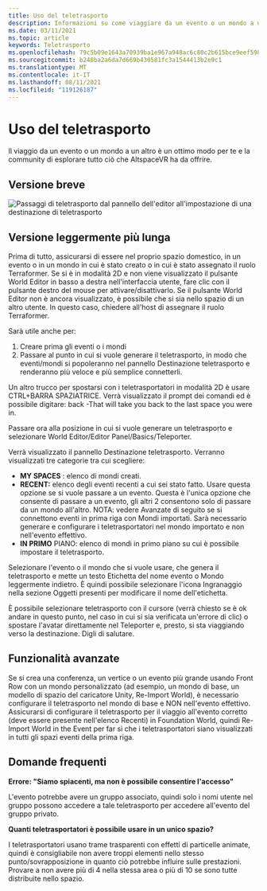 ```yaml
---
title: Uso del teletrasporto
description: Informazioni su come viaggiare da un evento o un mondo a un altro usando un teletrasporto in AltspaceVR.
ms.date: 03/11/2021
ms.topic: article
keywords: Teletrasporto
ms.openlocfilehash: 79c5b09e1643a70939ba1e967a948ac6c80c2b615bce9eef598d0e07b7722ea3
ms.sourcegitcommit: b248ba2a6da7d669b430581fc3a1544413b2e9c1
ms.translationtype: MT
ms.contentlocale: it-IT
ms.lasthandoff: 08/11/2021
ms.locfileid: "119126187"
---
```

# <a name="using-the-teleporter"></a>Uso del teletrasporto

Il viaggio da un evento o un mondo a un altro è un ottimo modo per te e la community di esplorare tutto ciò che AltspaceVR ha da offrire.

## <a name="the-short-version"></a>Versione breve

![Passaggi di teletrasporto dal pannello dell'editor all'impostazione di una destinazione di teletrasporto](images/teleporter.png)

## <a name="the-slightly-longer-version"></a>Versione leggermente più lunga

Prima di tutto, assicurarsi di essere nel proprio spazio domestico, in un evento o in un mondo in cui è stato creato o in cui è stato assegnato il ruolo Terraformer. Se si è in modalità 2D e non viene visualizzato il pulsante World Editor in basso a destra nell'interfaccia utente, fare clic con il pulsante destro del mouse per attivare/disattivarlo. Se il pulsante World Editor non è ancora visualizzato, è possibile che si sia nello spazio di un altro utente. In questo caso, chiedere all'host di assegnare il ruolo Terraformer.

Sarà utile anche per: 
1. Creare prima gli eventi o i mondi
2. Passare al punto in cui si vuole generare il teletrasporto, in modo che eventi/mondi si popoleranno nel pannello Destinazione teletrasporto e renderanno più veloce e più semplice connetterli.

Un altro trucco per spostarsi con i teletrasportatori in modalità 2D è usare CTRL+BARRA SPAZIATRICE. Verrà visualizzato il prompt dei comandi ed è possibile digitare: back -That will take you back to the last space you were in. 

Passare ora alla posizione in cui si vuole generare un teletrasporto e selezionare World Editor/Editor Panel/Basics/Teleporter.

Verrà visualizzato il pannello Destinazione teletrasporto. Verranno visualizzati tre categorie tra cui scegliere:

* **MY SPACES** : elenco di mondi creati.
* **RECENT:** elenco degli eventi recenti a cui sei stato fatto. Usare questa opzione se si vuole passare a un evento. Questa è l'unica opzione che consente di passare a un evento, gli altri 2 consentono solo di passare da un mondo all'altro. NOTA: vedere Avanzate di seguito se si connettono eventi in prima riga con Mondi importati. Sarà necessario generare e configurare i teletrasportatori nel mondo importato e non nell'evento effettivo.
* **IN PRIMO** PIANO: elenco di mondi in primo piano su cui è possibile impostare il teletrasporto.

Selezionare l'evento o il mondo che si vuole usare, che genera il teletrasporto e mette un testo Etichetta del nome evento o Mondo leggermente indietro. È quindi possibile selezionare l'icona Ingranaggio nella sezione Oggetti presenti per modificare il nome dell'etichetta.

È possibile selezionare teletrasporto con il cursore (verrà chiesto se è ok andare in questo punto, nel caso in cui si sia verificata un'errore di clic) o spostare l'avatar direttamente nel Teleporter e, presto, si sta viaggiando verso la destinazione. Digli di salutare.

## <a name="advanced-features"></a>Funzionalità avanzate

Se si crea una conferenza, un vertice o un evento più grande usando Front Row con un mondo personalizzato (ad esempio, un mondo di base, un modello di spazio del caricatore Unity, Re-Import World), è necessario configurare il teletrasporto nel mondo di base e NON nell'evento effettivo. Assicurarsi di configurare il teletrasporto per il viaggio all'evento corretto (deve essere presente nell'elenco Recenti) in Foundation World, quindi Re-Import World in the Event per far sì che i teletrasportatori siano visualizzati in tutti gli spazi eventi della prima riga.

## <a name="faqs"></a>Domande frequenti

**Errore: "Siamo spiacenti, ma non è possibile consentire l'accesso"**

L'evento potrebbe avere un gruppo associato, quindi solo i nomi utente nel gruppo possono accedere a tale teletrasporto per accedere all'evento del gruppo privato.

**Quanti teletrasportatori è possibile usare in un unico spazio?**

I teletrasportatori usano trame trasparenti con effetti di particelle animate, quindi è consigliabile non avere troppi elementi nello stesso punto/sovrapposizione in quanto ciò potrebbe influire sulle prestazioni. Provare a non avere più di 4 nella stessa area o più di 10 se sono tutte distribuite nello spazio.